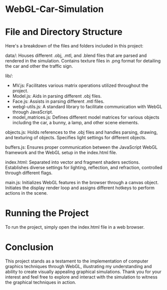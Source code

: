 # WebGL-Car-Simulation
# File and Directory Structure
Here's a breakdown of the files and folders included in this project:

data/: Houses different .obj, .mtl, and .blend files that are parsed and rendered in the simulation.
Contains texture files in .png format for detailing the car and other the traffic sign.

lib/:
  - MV.js: Facilitates various matrix operations utilized throughout the project.
  - Model.js: Aids in parsing different .obj files.
  - Face.js: Assists in parsing different .mtl files.
  - webgl-utils.js: A standard library to facilitate communication with WebGL through JavaScript.
  - model_matrices.js: Defines different model matrices for various objects including the car, a bunny, a lamp, and other scene elements.

objects.js: Holds references to the .obj files and handles parsing, drawing, and texturing of objects. Specifies light settings for different objects.

buffers.js: Ensures proper communication between the JavaScript WebGL framework and the WebGL setup in the index.html file.

index.html: Separated into vector and fragment shaders sections. Establishes diverse settings for lighting, reflection, and refraction, controlled through different flags.

main.js: Initializes WebGL features in the browser through a canvas object. Initiates the display render loop and assigns different hotkeys to perform actions in the scene.

# Running the Project
To run the project, simply open the index.html file in a web browser.

# Conclusion
This project stands as a testament to the implementation of computer graphics techniques through WebGL, illustrating my understanding and ability to create visually appealing graphical simulations. Thank you for your interest and feel free to explore and interact with the simulation to witness the graphical techniques in action.
